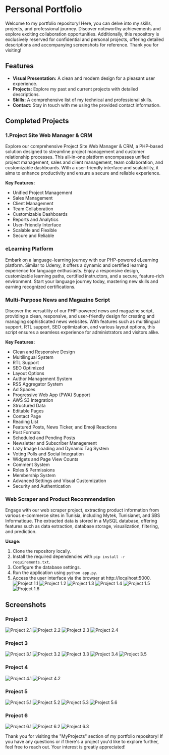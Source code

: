 # Personal Portfolio

Welcome to my portfolio repository! Here, you can delve into my skills, projects, and professional journey. Discover noteworthy achievements and explore exciting collaboration opportunities. Additionally, this repository is exclusively reserved for confidential and personal projects, offering detailed descriptions and accompanying screenshots for reference. Thank you for visiting!

## Features

- **Visual Presentation:** A clean and modern design for a pleasant user experience.
- **Projects:** Explore my past and current projects with detailed descriptions.
- **Skills:** A comprehensive list of my technical and professional skills.
- **Contact:** Stay in touch with me using the provided contact information.

## Completed Projects

### 1.Project Site Web Manager & CRM

Explore our comprehensive Project Site Web Manager & CRM, a PHP-based solution designed to streamline project management and customer relationship processes. This all-in-one platform encompasses unified project management, sales and client management, team collaboration, and customizable dashboards. With a user-friendly interface and scalability, it aims to enhance productivity and ensure a secure and reliable experience.

**Key Features:**
- Unified Project Management
- Sales Management
- Client Management
- Team Collaboration
- Customizable Dashboards
- Reports and Analytics
- User-Friendly Interface
- Scalable and Flexible
- Secure and Reliable

### eLearning Platform

Embark on a language-learning journey with our PHP-powered eLearning platform. Similar to Udemy, it offers a dynamic and certified learning experience for language enthusiasts. Enjoy a responsive design, customizable learning paths, certified instructors, and a secure, feature-rich environment. Start your language journey today, mastering new skills and earning recognized certifications.

### Multi-Purpose News and Magazine Script

Discover the versatility of our PHP-powered news and magazine script, providing a clean, responsive, and user-friendly design for creating and managing sophisticated news websites. With features such as multilingual support, RTL support, SEO optimization, and various layout options, this script ensures a seamless experience for administrators and visitors alike.

**Key Features:**
- Clean and Responsive Design
- Multilingual System
- RTL Support
- SEO Optimized
- Layout Options
- Author Management System
- RSS Aggregator System
- Ad Spaces
- Progressive Web App (PWA) Support
- AWS S3 Integration
- Structured Data
- Editable Pages
- Contact Page
- Reading List
- Featured Posts, News Ticker, and Emoji Reactions
- Post Formats
- Scheduled and Pending Posts
- Newsletter and Subscriber Management
- Lazy Image Loading and Dynamic Tag System
- Voting Polls and Social Integration
- Widgets and Page View Counts
- Comment System
- Roles & Permissions
- Membership System
- Advanced Settings and Visual Customization
- Security and Authentication

### Web Scraper and Product Recommendation

Engage with our web scraper project, extracting product information from various e-commerce sites in Tunisia, including Mytek, Tunisianet, and SBS Informatique. The extracted data is stored in a MySQL database, offering features such as data extraction, database storage, visualization, filtering, and prediction.

**Usage:**
1. Clone the repository locally.
2. Install the required dependencies with `pip install -r requirements.txt`.
3. Configure the database settings.
4. Run the application using `python app.py`.
5. Access the user interface via the browser at http://localhost:5000.
![Project 1.1](projet1(img1).png)
![Project 1.2](projet1(img2).png)
![Project 1.3](projet1(img3).png)
![Project 1.4](projet1(img4).png)
![Project 1.5](projet1(img5).png)
![Project 1.6](projet1(img6).png)

## Screenshots

### Project 2

![Project 2.1](projet2(img1).png)
![Project 2.2](projet2(img2).png)
![Project 2.3](projet2(img3).png)
![Project 2.4](projet2(img4).png)

### Project 3
![Project 3.1](projet3(img1).png)
![Project 3.2](projet3(img2).png)
![Project 3.3](projet3(img3).png)
![Project 3.4](projet3(img4).png)
![Project 3.5](projet3(img5).png)

### Project 4

![Project 4.1](projet4(img1).png)
![Project 4.2](projet4(img2).png)
### Project 5

![Project 5.1](projet5(img1).png)
![Project 5.2](projet5(img2).png)
![Project 5.3](projet5(img7).png)
![Project 5.6](projet5(img4).png)


### Project 6
![Project 6.1](projet6(img1).png)
![Project 6.2](projet6(img2).png)
![Project 6.3](projet6(img3).jpg)


Thank you for visiting the "MyProjects" section of my portfolio repository! If you have any questions or if there's a project you'd like to explore further, feel free to reach out. Your interest is greatly appreciated!
